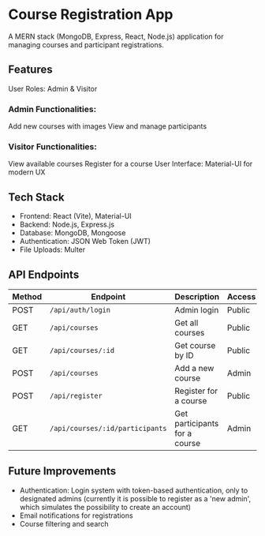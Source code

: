 # Course Registration App
A MERN stack (MongoDB, Express, React, Node.js) application for managing courses and participant registrations.

## Features 
User Roles: Admin & Visitor
### Admin Functionalities:
Add new courses with images 
View and manage participants 

### Visitor Functionalities:
View available courses 
Register for a course 
User Interface: Material-UI for modern UX

## Tech Stack 
- Frontend: React (Vite), Material-UI
- Backend: Node.js, Express.js
- Database: MongoDB, Mongoose
- Authentication: JSON Web Token (JWT)
- File Uploads: Multer

## API Endpoints

| Method | Endpoint                 | Description                 | Access  |
|--------|--------------------------|-----------------------------|---------|
| POST   | `/api/auth/login`        | Admin login                 | Public  |
| GET    | `/api/courses`           | Get all courses             | Public  |
| GET    | `/api/courses/:id`       | Get course by ID            | Public  |
| POST   | `/api/courses`           | Add a new course            | Admin   |
| POST   | `/api/register`          | Register for a course       | Public  |
| GET    | `/api/courses/:id/participants` | Get participants for a course | Admin |

## Future Improvements 
- Authentication: Login system with token-based authentication, only to designated admins (currently  it is possible to register as a 'new admin', which simulates the possibility to create an account)
- Email notifications for registrations
- Course filtering and search
